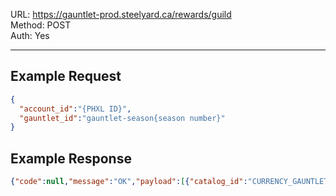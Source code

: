 URL: https://gauntlet-prod.steelyard.ca/rewards/guild \
Method: POST \
Auth: Yes

---

## Example Request
```json
{
  "account_id":"{PHXL ID}",
  "gauntlet_id":"gauntlet-season{season number}"
}
```

## Example Response
```json
{"code":null,"message":"OK","payload":[{"catalog_id":"CURRENCY_GAUNTLET_COIN","quantity":1,"type":"stacked"},{"catalog_id":"CURRENCY_GAUNTLET_COIN","quantity":1,"type":"stacked"},{"catalog_id":"CURRENCY_GAUNTLET_COIN","quantity":1,"type":"stacked"},{"catalog_id":"CURRENCY_GAUNTLET_COIN","quantity":1,"type":"stacked"},{"catalog_id":"CURRENCY_GAUNTLET_COIN","quantity":1,"type":"stacked"},{"catalog_id":"CURRENCY_GAUNTLET_COIN","quantity":1,"type":"stacked"},{"catalog_id":"CURRENCY_GAUNTLET_COIN","quantity":1,"type":"stacked"},{"catalog_id":"CURRENCY_GAUNTLET_COIN","quantity":1,"type":"stacked"}]}
```